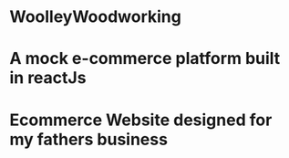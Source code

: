 # WoolleyWoodworking
# A mock e-commerce platform built in reactJs 
# Ecommerce Website designed for my fathers business
